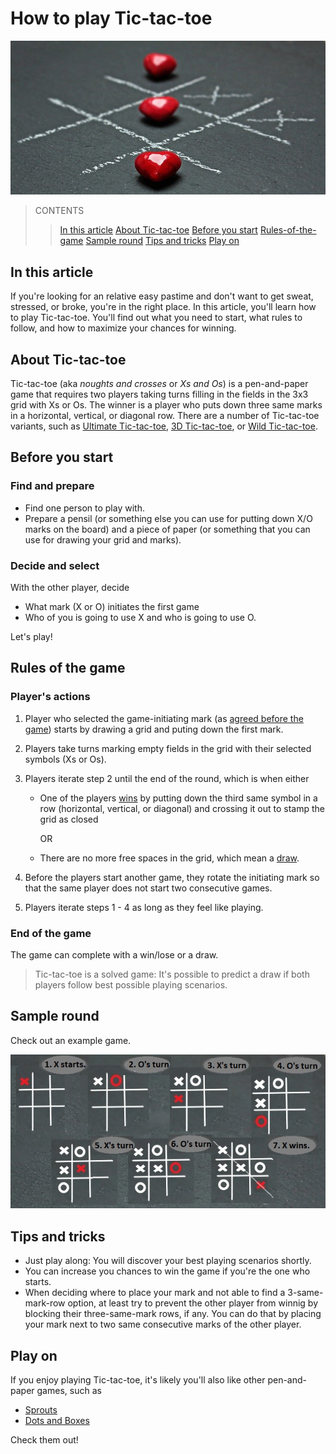 # How to play Tic-tac-toe

![ttt](ttt.jpg)

> CONTENTS
>> [In this article](#in-this-article)
>> [About Tic-tac-toe](#about-tic-tac-toe)
>> [Before you start](#before-you-start)
>> [Rules-of-the-game](#rules-of-the-game)
>> [Sample round](#sample-round)
>> [Tips and tricks](#tips-and-tricks)
>> [Play on](#play-on)

## In this article

If you're looking for an relative easy pastime and don't want to get sweat, stressed, or broke, you're in the right place. In this article, you'll learn how to play Tic-tac-toe. You'll find out what you need to start, what rules to follow, and how to maximize your chances for winning.

## About Tic-tac-toe

Tic-tac-toe (aka *noughts and crosses* or *Xs and Os*) is a pen-and-paper game that requires two players taking turns filling in the fields in the 3x3 grid with Xs or Os. The winner is a player who puts down three same marks in a horizontal, vertical, or diagonal row. There are a number of Tic-tac-toe variants, such as [Ultimate Tic-tac-toe](https://en.wikipedia.org/wiki/Ultimate_tic-tac-toe), [3D Tic-tac-toe](https://en.wikipedia.org/wiki/3D_tic-tac-toe), or [Wild Tic-tac-toe](https://en.wikipedia.org/wiki/Wild_tic-tac-toe).

## Before you start

### Find and prepare

* Find one person to play with.
* Prepare a pensil (or something else you can use for putting down X/O marks on the board) and a piece of paper (or something that you can use for drawing your grid and marks).

### Decide and select

With the other player, decide

* What mark (X or O) initiates the first game
* Who of you is going to use X and who is going to use O.

Let's play!

## Rules of the game

### Player's actions

1. Player who selected the game-initiating mark (as [agreed before the game](#decide-and-select)) starts by drawing a grid and puting down the first mark.
2. Players take turns marking empty fields in the grid with their selected symbols (Xs or Os).
3. Players iterate step 2 until the end of the round, which is when either

   * One of the players [wins](#end-of-the-game) by putting down the third same symbol in a row (horizontal, vertical, or diagonal) and crossing it out to stamp the grid as closed
     
     OR
     
   * There are no more free spaces in the grid, which mean a [draw](#end-of-the-game).

4. Before the players start another game, they rotate the initiating mark so that the same player does not start two consecutive games.
5. Players iterate steps 1 - 4 as long as they feel like playing.

### End of the game

The game can complete with a win/lose or a draw.

> Tic-tac-toe is a solved game: It's possible to predict a draw if both players follow best possible playing scenarios.

## Sample round

Check out an example game.

![example](tttt.jpg)

## Tips and tricks

* Just play along: You will discover your best playing scenarios shortly.
* You can increase you chances to win the game if you're the one who starts.
* When deciding where to place your mark and not able to find a 3-same-mark-row option, at least try to prevent the other player from winnig by blocking their three-same-mark rows, if any. You can do that by placing your mark next to two same consecutive marks of the other player.

## Play on

If you enjoy playing Tic-tac-toe, it's likely you'll also like other pen-and-paper games, such as

* [Sprouts](https://en.wikipedia.org/wiki/Sprouts_(game))
* [Dots and Boxes](https://en.wikipedia.org/wiki/Dots_and_Boxes)

Check them out!
